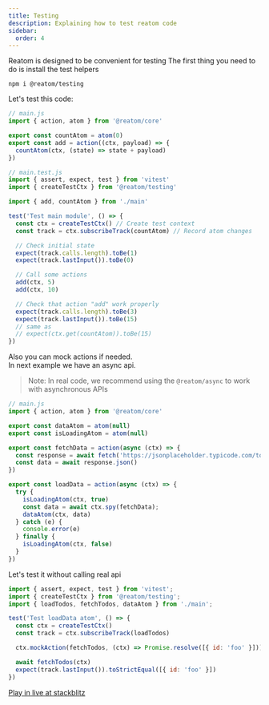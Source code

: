 ```yaml
---
title: Testing
description: Explaining how to test reatom code
sidebar:
  order: 4
---
```


Reatom is designed to be convenient for testing
The first thing you need to do is install the test helpers

```
npm i @reatom/testing
```

Let's test this code:

```js
// main.js
import { action, atom } from '@reatom/core'

export const countAtom = atom(0)
export const add = action((ctx, payload) => {
  countAtom(ctx, (state) => state + payload)
})
```

```js
// main.test.js
import { assert, expect, test } from 'vitest'
import { createTestCtx } from '@reatom/testing'

import { add, countAtom } from './main'

test('Test main module', () => {
  const ctx = createTestCtx() // Create test context
  const track = ctx.subscribeTrack(countAtom) // Record atom changes

  // Check initial state
  expect(track.calls.length).toBe(1)
  expect(track.lastInput()).toBe(0)

  // Call some actions
  add(ctx, 5)
  add(ctx, 10)

  // Check that action "add" work properly
  expect(track.calls.length).toBe(3)
  expect(track.lastInput()).toBe(15)
  // same as
  // expect(ctx.get(countAtom)).toBe(15)
})
```

Also you can mock actions if needed.  
In next example we have an async api.

> Note: In real code, we recommend using the `@reatom/async` to work with asynchronous APIs

```js
// main.js
import { action, atom } from '@reatom/core'

export const dataAtom = atom(null)
export const isLoadingAtom = atom(null)

export const fetchData = action(async (ctx) => {
  const response = await fetch('https://jsonplaceholder.typicode.com/todos/1')
  const data = await response.json()
})

export const loadData = action(async (ctx) => {
  try {
    isLoadingAtom(ctx, true)
    const data = await ctx.spy(fetchData);
    dataAtom(ctx, data)
  } catch (e) {
    console.error(e)
  } finally {
    isLoadingAtom(ctx, false)
  }
})
```

Let's test it without calling real api

```js
import { assert, expect, test } from 'vitest';
import { createTestCtx } from '@reatom/testing';
import { loadTodos, fetchTodos, dataAtom } from './main';

test('Test loadData atom', () => {
  const ctx = createTestCtx()
  const track = ctx.subscribeTrack(loadTodos)

  ctx.mockAction(fetchTodos, (ctx) => Promise.resolve([{ id: 'foo' }])) // Mock actions 

  await fetchTodos(ctx)
  expect(track.lastInput()).toStrictEqual([{ id: 'foo' }])
})
```

[Play in live at stackblitz](https://stackblitz.com/edit/vitest-dev-vitest-v4pvuq?file=test%2Fbasic.test.ts,package.json)
